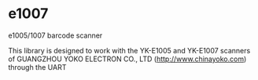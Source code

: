 # e1007
e1005/1007 barcode scanner

This library is designed to work with the YK-E1005 and YK-E1007 scanners 
of GUANGZHOU YOKO ELECTRON CO., LTD (http://www.chinayoko.com) through the UART
